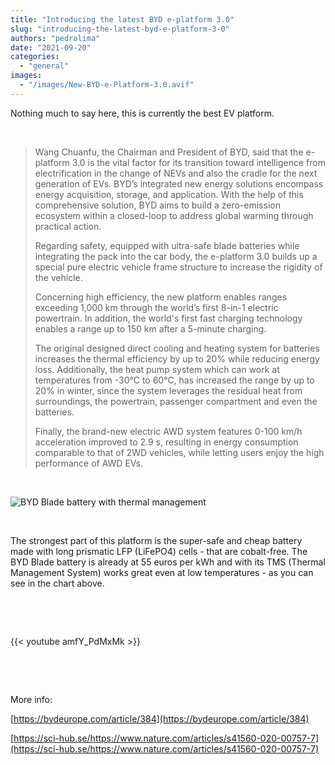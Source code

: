 ```yaml
---
title: "Introducing the latest BYD e-platform 3.0"
slug: "introducing-the-latest-byd-e-platform-3-0"
authors: "pedrolima"
date: "2021-09-20"
categories: 
  - "general"
images: 
  - "/images/New-BYD-e-Platform-3.0.avif"
---
```


Nothing much to say here, this is currently the best EV platform.

 

> Wang Chuanfu, the Chairman and President of BYD, said that the e-platform 3.0 is the vital factor for its transition toward intelligence from electrification in the change of NEVs and also the cradle for the next generation of EVs. BYD’s integrated new energy solutions encompass energy acquisition, storage, and application. With the help of this comprehensive solution, BYD aims to build a zero-emission ecosystem within a closed-loop to address global warming through practical action.
> 
> Regarding safety, equipped with ultra-safe blade batteries while integrating the pack into the car body, the e-platform 3.0 builds up a special pure electric vehicle frame structure to increase the rigidity of the vehicle.
> 
> Concerning high efficiency, the new platform enables ranges exceeding 1,000 km through the world’s first 8-in-1 electric powertrain. In addition, the world's first fast charging technology enables a range up to 150 km after a 5-minute charging.
> 
> The original designed direct cooling and heating system for batteries increases the thermal efficiency by up to 20% while reducing energy loss. Additionally, the heat pump system which can work at temperatures from -30℃ to 60℃, has increased the range by up to 20% in winter, since the system leverages the residual heat from surroundings, the powertrain, passenger compartment and even the batteries.
> 
> Finally, the brand-new electric AWD system features 0-100 km/h acceleration improved to 2.9 s, resulting in energy consumption comparable to that of 2WD vehicles, while letting users enjoy the high performance of AWD EVs.

 

![BYD Blade battery with thermal management](images/BYD-Blade-battery-with-thermal-management.avif)

 

The strongest part of this platform is the super-safe and cheap battery made with long prismatic LFP (LiFePO4) cells - that are cobalt-free. The BYD Blade battery is already at 55 euros per kWh and with its TMS (Thermal Management System) works great even at low temperatures - as you can see in the chart above.

 

 

{{< youtube amfY_PdMxMk >}}

 

 

More info:

[https://bydeurope.com/article/384](https://bydeurope.com/article/384)

[https://sci-hub.se/https://www.nature.com/articles/s41560-020-00757-7](https://sci-hub.se/https://www.nature.com/articles/s41560-020-00757-7)
